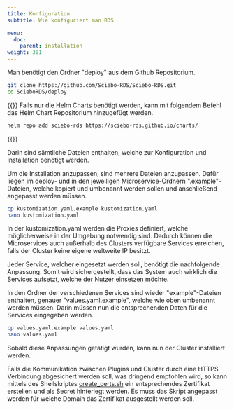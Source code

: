 ```yaml
---
title: Konfiguration
subtitle: Wie konfiguriert man RDS

menu:
  doc:
    parent: installation
weight: 301
---
```


Man benötigt den Ordner "deploy" aus dem Github Repositorium.

```bash
git clone https://github.com/Sciebo-RDS/Sciebo-RDS.git
cd ScieboRDS/deploy
```

{{<callout info>}}
Falls nur die Helm Charts benötigt werden, kann mit folgendem Befehl das Helm Chart Repositorium hinzugefügt werden.

```bash
helm repo add sciebo-rds https://sciebo-rds.github.io/charts/
```
{{</callout>}}

Darin sind sämtliche Dateien enthalten, welche zur Konfiguration und Installation benötigt werden.

Um die Installation anzupassen, sind mehrere Dateien anzupassen. Dafür liegen im deploy- und in den jeweiligen Microservice-Ordnern ".example"-Dateien, welche kopiert und umbenannt werden sollen und anschließend angepasst werden müssen.

```bash
cp kustomization.yaml.example kustomization.yaml
nano kustomization.yaml
```

In der kustomization.yaml werden die Proxies definiert, welche möglicherweise in der Umgebung notwendig sind. Dadurch können die Microservices auch außerhalb des Clusters verfügbare Services erreichen, falls der Cluster keine eigene weltweite IP besitzt.

Jeder Service, welcher eingesetzt werden soll, benötigt die nachfolgende Anpassung. Somit wird sichergestellt, dass das System auch wirklich die Services aufsetzt, welche der Nutzer einsetzen möchte.

In den Ordner der verschiedenen Services sind wieder "example"-Dateien enthalten, genauer "values.yaml.example", welche wie oben umbenannt werden müssen. Darin müssen nun die entsprechenden Daten für die Services eingegeben werden.

```bash
cp values.yaml.example values.yaml
nano values.yaml
```

Sobald diese Anpassungen getätigt wurden, kann nun der Cluster installiert werden.

Falls die Kommunikation zwischen Plugins und Cluster durch eine HTTPS Verbindung abgesichert werden soll, was dringend empfohlen wird, so kann mittels des Shellskriptes [create_certs.sh](https://github.com/Sciebo-RDS/Sciebo-RDS/blob/master/deploy/create_certs.sh) ein entsprechendes Zertifikat erstellen und als Secret hinterlegt werden. Es muss das Skript angepasst werden für welche Domain das Zertifikat ausgestellt werden soll.
